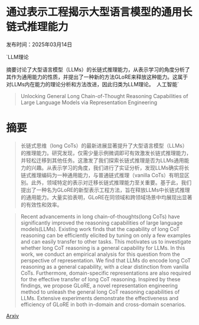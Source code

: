 # 通过表示工程揭示大型语言模型的通用长链式推理能力

发布时间：2025年03月14日

`LLM理论

摘要讨论了大型语言模型（LLMs）的长链式推理能力，从表示学习的角度分析了其作为通用能力的性质，并提出了一种新的方法GLoRE来释放这种能力。这属于对LLMs内在能力的理论分析和方法改进，因此归类为LLM理论。` `人工智能`

> Unlocking General Long Chain-of-Thought Reasoning Capabilities of Large Language Models via Representation Engineering

# 摘要

> 长链式思维（long CoTs）的最新进展显著提升了大型语言模型（LLMs）的推理能力。研究发现，仅需少量示例微调即可有效激发长链式推理能力，并轻松迁移到其他任务。这激发了我们探索长链式推理是否为LLMs通用能力的兴趣。从表示学习的角度，我们进行了实证分析，发现LLMs确实将长链式推理编码为一种通用能力，与普通链式推理（vanilla CoTs）有明显区别。此外，领域特定的表示对迁移长链式推理能力至关重要。基于此，我们提出了一种名为GLoRE的新型表示工程方法，旨在释放LLMs中长链式推理的通用能力。大量实验表明，GLoRE在同领域和跨领域场景中均展现出显著的有效性和效率。

> Recent advancements in long chain-of-thoughts(long CoTs) have significantly improved the reasoning capabilities of large language models(LLMs). Existing work finds that the capability of long CoT reasoning can be efficiently elicited by tuning on only a few examples and can easily transfer to other tasks. This motivates us to investigate whether long CoT reasoning is a general capability for LLMs. In this work, we conduct an empirical analysis for this question from the perspective of representation. We find that LLMs do encode long CoT reasoning as a general capability, with a clear distinction from vanilla CoTs. Furthermore, domain-specific representations are also required for the effective transfer of long CoT reasoning. Inspired by these findings, we propose GLoRE, a novel representation engineering method to unleash the general long CoT reasoning capabilities of LLMs. Extensive experiments demonstrate the effectiveness and efficiency of GLoRE in both in-domain and cross-domain scenarios.

[Arxiv](https://arxiv.org/abs/2503.11314)